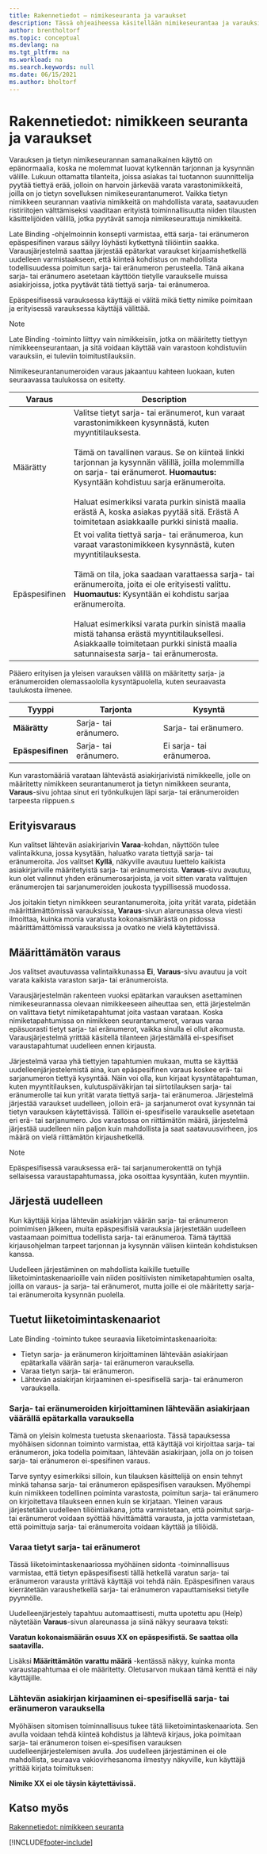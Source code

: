 ```yaml
---
title: Rakennetiedot – nimikeseuranta ja varaukset
description: Tässä ohjeaiheessa käsitellään nimikeseurantaa ja varauksia sekä niihin liittyviä käsitteitä.
author: brentholtorf
ms.topic: conceptual
ms.devlang: na
ms.tgt_pltfrm: na
ms.workload: na
ms.search.keywords: null
ms.date: 06/15/2021
ms.author: bholtorf
---
```

# Rakennetiedot: nimikkeen seuranta ja varaukset

Varauksen ja tietyn nimikeseurannan samanaikainen käyttö on epänormaalia, koska ne molemmat luovat kytkennän tarjonnan ja kysynnän välille. Lukuun ottamatta tilanteita, joissa asiakas tai tuotannon suunnittelija pyytää tiettyä erää, jolloin on harvoin järkevää varata varastonimikkeitä, joilla on jo tietyn sovelluksen nimikeseurantanumerot. Vaikka tietyn nimikkeen seurannan vaativia nimikkeitä on mahdollista varata, saatavuuden ristiriitojen välttämiseksi vaaditaan erityistä toiminnallisuutta niiden tilausten käsittelijöiden välillä, jotka pyytävät samoja nimikeseurattuja nimikkeitä.  
  
Late Binding -ohjelmoinnin konsepti varmistaa, että sarja- tai eränumeron epäspesifinen varaus säilyy löyhästi kytkettynä tiliöintiin saakka. Varausjärjestelmä saattaa järjestää epätarkat varaukset kirjaamishetkellä uudelleen varmistaakseen, että kiinteä kohdistus on mahdollista todellisuudessa poimitun sarja- tai eränumeron perusteella. Tänä aikana sarja- tai eränumero asetetaan käyttöön tietylle varaukselle muissa asiakirjoissa, jotka pyytävät tätä tiettyä sarja- tai eränumeroa.  
  
Epäspesifisessä varauksessa käyttäjä ei välitä mikä tietty nimike poimitaan ja erityisessä varauksessa käyttäjä välittää.  
  
> [!NOTE]  
> Late Binding -toiminto liittyy vain nimikkeisiin, jotka on määritetty tiettyyn nimikkeenseurantaan, ja sitä voidaan käyttää vain varastoon kohdistuviin varauksiin, ei tuleviin toimitustilauksiin.  
  
Nimikeseurantanumeroiden varaus jakaantuu kahteen luokaan, kuten seuraavassa taulukossa on esitetty.  
  
|Varaus|Description|  
|-----------------|---------------------------------------|  
|Määrätty|Valitse tietyt sarja- tai eränumerot, kun varaat varastonimikkeen kysynnästä, kuten myyntitilauksesta.<br /><br /> Tämä on tavallinen varaus. Se on kiinteä linkki tarjonnan ja kysynnän välillä, joilla molemmilla on sarja- tai eränumerot. **Huomautus:** Kysyntään kohdistuu sarja eränumeroita. <br /><br /> Haluat esimerkiksi varata purkin sinistä maalia erästä A, koska asiakas pyytää sitä. Erästä A toimitetaan asiakkaalle purkki sinistä maalia.|  
|Epäspesifinen|Et voi valita tiettyä sarja- tai eränumeroa, kun varaat varastonimikkeen kysynnästä, kuten myyntitilauksesta.<br /><br /> Tämä on tila, joka saadaan varattaessa sarja- tai eränumeroita, joita ei ole erityisesti valittu. **Huomautus:** Kysyntään ei kohdistu sarjaa eränumeroita. <br /><br /> Haluat esimerkiksi varata purkin sinistä maalia mistä tahansa erästä myyntitilauksellesi. Asiakkaalle toimitetaan purkki sinistä maalia satunnaisesta sarja- tai eränumerosta.|  
  
Pääero erityisen ja yleisen varauksen välillä on määritetty sarja- ja eränumeroiden olemassaololla kysyntäpuolella, kuten seuraavasta taulukosta ilmenee.  

| Tyyppi            | Tarjonta                | Kysyntä                   |
|-----------------|-----------------------|--------------------------|
| **Määrätty**    | Sarja- tai eränumero. | Sarja- tai eränumero.    |
| **Epäspesifinen** | Sarja- tai eränumero. | Ei sarja- tai eränumeroa. |
  
Kun varastomääriä varataan lähtevästä asiakirjarivistä nimikkeelle, jolle on määritetty nimikkeen seurantanumerot ja tietyn nimikkeen seuranta, **Varaus**-sivu johtaa sinut eri työnkulkujen läpi sarja- tai eränumeroiden tarpeesta riippuen.s  
  
## Erityisvaraus  
Kun valitset lähtevän asiakirjarivin **Varaa**-kohdan, näyttöön tulee valintaikkuna, jossa kysytään, haluatko varata tiettyjä sarja- tai eränumeroita. Jos valitset **Kyllä**, näkyville avautuu luettelo kaikista asiakirjariville määritetyistä sarja- tai eränumeroista. **Varaus**-sivu avautuu, kun olet valinnut yhden eränumerosarjoista, ja voit sitten varata valittujen eränumerojen tai sarjanumeroiden joukosta tyypillisessä muodossa.  
  
Jos joitakin tietyn nimikkeen seurantanumeroita, joita yrität varata, pidetään määrittämättömissä varauksissa, **Varaus**-sivun alareunassa oleva viesti ilmoittaa, kuinka monia varatusta kokonaismäärästä on pidossa määrittämättömissä varauksissa ja ovatko ne vielä käytettävissä.  
  
## Määrittämätön varaus  
Jos valitset avautuvassa valintaikkunassa **Ei**, **Varaus**-sivu avautuu ja voit varata kaikista varaston sarja- tai eränumeroista.  
  
Varausjärjestelmän rakenteen vuoksi epätarkan varauksen asettaminen nimikeseurannassa olevaan nimikkeeseen aiheuttaa sen, että järjestelmän on valittava tietyt nimiketapahtumat joita vastaan varataan. Koska nimiketapahtumissa on nimikkeen seurantanumerot, varaus varaa epäsuorasti tietyt sarja- tai eränumerot, vaikka sinulla ei ollut aikomusta. Varausjärjestelmä yrittää käsitellä tilanteen järjestämällä ei-spesifiset varaustapahtumat uudelleen ennen kirjausta.  
  
Järjestelmä varaa yhä tiettyjen tapahtumien mukaan, mutta se käyttää uudelleenjärjestelemistä aina, kun epäspesifinen varaus koskee erä- tai sarjanumeron tiettyä kysyntää. Näin voi olla, kun kirjaat kysyntätapahtuman, kuten myyntitilauksen, kulutuspäiväkirjan tai siirtotilauksen sarja- tai eränumerolle tai kun yrität varata tiettyä sarja- tai eränumeroa. Järjestelmä järjestää varaukset uudelleen, jolloin erä- ja sarjanumerot ovat kysynnän tai tietyn varauksen käytettävissä. Tällöin ei-spesifiselle varaukselle asetetaan eri erä- tai sarjanumero. Jos varastossa on riittämätön määrä, järjestelmä järjestää uudelleen niin paljon kuin mahdollista ja saat saatavuusvirheen, jos määrä on vielä riittämätön kirjaushetkellä.  
  
> [!NOTE]  
>  Epäspesifisessä varauksessa erä- tai sarjanumerokenttä on tyhjä sellaisessa varaustapahtumassa, joka osoittaa kysyntään, kuten myyntiin.  
  
## Järjestä uudelleen  
Kun käyttäjä kirjaa lähtevän asiakirjan väärän sarja- tai eränumeron poimimisen jälkeen, muita epäspesifisiä varauksia järjestetään uudelleen vastaamaan poimittua todellista sarja- tai eränumeroa. Tämä täyttää kirjausohjelman tarpeet tarjonnan ja kysynnän välisen kiinteän kohdistuksen kanssa.  
  
Uudelleen järjestäminen on mahdollista kaikille tuetuille liiketoimintaskenaarioille vain niiden positiivisten nimiketapahtumien osalta, joilla on varaus- ja sarja- tai eränumerot, mutta joille ei ole määritetty sarja- tai eränumeroita kysynnän puolella.  
  
## Tuetut liiketoimintaskenaariot  
Late Binding -toiminto tukee seuraavia liiketoimintaskenaarioita:  
  
* Tietyn sarja- ja eränumeron kirjoittaminen lähtevään asiakirjaan epätarkalla väärän sarja- tai eränumeron varauksella.  
* Varaa tietyn sarja- tai eränumeron.  
* Lähtevän asiakirjan kirjaaminen ei-spesifisellä sarja- tai eränumeron varauksella.  
  
### Sarja- tai eränumeroiden kirjoittaminen lähtevään asiakirjaan väärällä epätarkalla varauksella  
Tämä on yleisin kolmesta tuetusta skenaariosta. Tässä tapauksessa myöhäisen sidonnan toiminto varmistaa, että käyttäjä voi kirjoittaa sarja- tai eränumeron, joka todella poimitaan, lähtevään asiakirjaan, jolla on jo toisen sarja- tai eränumeron ei-spesifinen varaus.  
  
Tarve syntyy esimerkiksi silloin, kun tilauksen käsittelijä on ensin tehnyt minkä tahansa sarja- tai eränumeron epäspesifisen varauksen. Myöhempi kuin nimikkeen todellinen poiminta varastosta, poimitun sarja- tai eränumero on kirjoitettava tilaukseen ennen kuin se kirjataan. Yleinen varaus järjestetään uudelleen tiliöintiaikana, jotta varmistetaan, että poimitut sarja- tai eränumerot voidaan syöttää hävittämättä varausta, ja jotta varmistetaan, että poimittuja sarja- tai eränumeroita voidaan käyttää ja tiliöidä.  
  
### Varaa tietyt sarja- tai eränumerot  
Tässä liiketoimintaskenaariossa myöhäinen sidonta -toiminnallisuus varmistaa, että tietyn epäspesifisesti tällä hetkellä varatun sarja- tai eränumeron varausta yrittävä käyttäjä voi tehdä näin. Epäspesifinen varaus kierrätetään varaushetkellä sarja- tai eränumeron vapauttamiseksi tietylle pyynnölle.  
  
Uudelleenjärjestely tapahtuu automaattisesti, mutta upotettu apu (Help) näytetään **Varaus**-sivun alareunassa ja siinä näkyy seuraava teksti:  
  
**Varatun kokonaismäärän osuus XX on epäspesifistä. Se saattaa olla saatavilla.**  
  
Lisäksi **Määrittämätön varattu määrä** -kentässä näkyy, kuinka monta varaustapahtumaa ei ole määritetty. Oletusarvon mukaan tämä kenttä ei näy käyttäjille.  
  
### Lähtevän asiakirjan kirjaaminen ei-spesifisellä sarja- tai eränumeron varauksella  
Myöhäisen sitomisen toiminnallisuus tukee tätä liiketoimintaskenaariota. Sen avulla voidaan tehdä kiinteä kohdistus ja lähtevä kirjaus, joka poimitaan sarja- tai eränumeron toisen ei-spesifisen varauksen uudelleenjärjestelemisen avulla. Jos uudelleen järjestäminen ei ole mahdollista, seuraava vakiovirhesanoma ilmestyy näkyville, kun käyttäjä yrittää kirjata toimituksen:  
  
**Nimike XX ei ole täysin käytettävissä.**  
  
## Katso myös  
[Rakennetiedot: nimikkeen seuranta](design-details-item-tracking.md)

[!INCLUDE[footer-include](includes/footer-banner.md)]